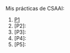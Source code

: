 Mis prácticas de CSAAI:

  1. [P1](https://github.com/Gerardo-Romero/2021-2022-CSAAI/blob/main/P1/CV.html)
  2. [P2]:
  3. [P3]:
  4. [P4]:
  5. [P5]: 
